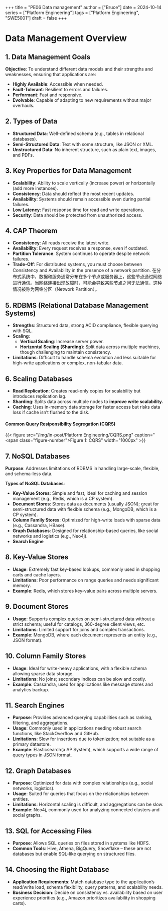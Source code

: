 +++
title = "PE06 Data management"
author = ["Bruce"]
date = 2024-10-14
series = ["Platform Engineering"]
tags = ["Platform Engineering", "SWE5001"]
draft = false
+++

# Data Management Overview

## 1. Data Management Goals
**Objective**: To understand different data models and their strengths and weaknesses, ensuring that applications are:
- **Highly Available**: Accessible when needed.
- **Fault-Tolerant**: Resilient to errors and failures.
- **Performant**: Fast and responsive.
- **Evolvable**: Capable of adapting to new requirements without major overhauls.

## 2. Types of Data
- **Structured Data**: Well-defined schema (e.g., tables in relational databases).
- **Semi-Structured Data**: Text with some structure, like JSON or XML.
- **Unstructured Data**: No inherent structure, such as plain text, images, and PDFs.

## 3. Key Properties for Data Management
- **Scalability**: Ability to scale vertically (increase power) or horizontally (add more instances).
- **Consistency**: Data should reflect the most recent updates.
- **Availability**: Systems should remain accessible even during partial failures.
- **Low Latency**: Fast response time for read and write operations.
- **Security**: Data should be protected from unauthorized access.

## 4. CAP Theorem
- **Consistency**: All reads receive the latest write.
- **Availability**: Every request receives a response, even if outdated.
- **Partition Tolerance**: System continues to operate despite network failures.
- **Trade-Off**: For distributed systems, you must choose between Consistency and Availability in the presence of a network partition. 在分布式系统中，数据和服务通常分布在多个节点或服务器上，这些节点通过网络进行通信。当网络连接出现故障时，可能会导致某些节点之间无法通信，这种情况被称为网络分区（Network Partition）。

## 5. RDBMS (Relational Database Management Systems)
- **Strengths**: Structured data, strong ACID compliance, flexible querying with SQL.
- **Scaling**:
  - **Vertical Scaling**: Increase server power.
  - **Horizontal Scaling (Sharding)**: Split data across multiple machines, though challenging to maintain consistency.
- **Limitations**: Difficult to handle schema evolution and less suitable for high-write applications or complex, non-tabular data.

## 6. Scaling Databases
- **Read Replication**: Creates read-only copies for scalability but introduces replication lag.
- **Sharding**: Splits data across multiple nodes to **improve write scalability.**
- **Caching**: Uses in-memory data storage for faster access but risks data loss if cache isn’t flushed to the disk.

#### Common Query Resiponsibility Segregation (CQRS)
{{< figure src="/img/in-post/Platform Engineering/CQRS.png" caption="<span class=\"figure-number\">Figure 1: </span>CQRS" width="1000px" >}}
## 7. NoSQL Databases
**Purpose**: Addresses limitations of RDBMS in handling large-scale, flexible, and schema-less data.

**Types of NoSQL Databases**:
- **Key-Value Stores**: Simple and fast, ideal for caching and session management (e.g., Redis, which is a CP system).
- **Document Stores**: Stores data as documents (usually JSON); great for semi-structured data with flexible schema (e.g., MongoDB, which is a CP system).
- **Column Family Stores**: Optimized for high-write loads with sparse data (e.g., Cassandra, HBase).
- **Graph Databases**: Designed for relationship-based queries, like social networks and logistics (e.g., Neo4j).
- **Search Engine**

## 8. Key-Value Stores
- **Usage**: Extremely fast key-based lookups, commonly used in shopping carts and cache layers.
- **Limitations**: Poor performance on range queries and needs significant memory.
- **Example**: Redis, which stores key-value pairs across multiple servers.

## 9. Document Stores
- **Usage**: Supports complex queries on semi-structured data without a strict schema; useful for catalogs, 360-degree client views, etc.
- **Limitations**: Limited support for joins and complex transactions.
- **Example**: MongoDB, where each document represents an entity (e.g., JSON format).

## 10. Column Family Stores
- **Usage**: Ideal for write-heavy applications, with a flexible schema allowing sparse data storage.
- **Limitations**: No joins; secondary indices can be slow and costly.
- **Example**: Cassandra, used for applications like message stores and analytics backup.

## 11. Search Engines
- **Purpose**: Provides advanced querying capabilities such as ranking, filtering, and aggregations.
- **Usage**: Commonly used in applications needing robust search functions, like StackOverflow and GitHub.
- **Limitations**: Slow for insertions due to tokenization; not suitable as a primary datastore.
- **Example**: Elasticsearch(a AP System), which supports a wide range of query types in JSON format.

## 12. Graph Databases
- **Purpose**: Optimized for data with complex relationships (e.g., social networks, logistics).
- **Usage**: Suited for queries that focus on the relationships between entities.
- **Limitations**: Horizontal scaling is difficult, and aggregations can be slow.
- **Example**: Neo4j, commonly used for analyzing connected clusters and social graphs.

## 13. SQL for Accessing Files
- **Purpose**: Allows SQL queries on files stored in systems like HDFS.
- **Common Tools**: Hive, Athena, BigQuery, Snowflake – these are not databases but enable SQL-like querying on structured files.

## 14. Choosing the Right Database
- **Application Requirements**: Match database type to the application’s read/write load, schema flexibility, query patterns, and scalability needs.
- **Business Decision**: Decide on consistency vs. availability based on user experience priorities (e.g., Amazon prioritizes availability in shopping carts).
